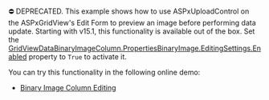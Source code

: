 ⛔ DEPRECATED. This example shows how to use ASPxUploadControl on the ASPxGridView's Edit Form to preview an image before performing data update. Starting with v15.1, this functionality is available out of the box. Set the <a href="https://docs.devexpress.com/AspNet/DevExpress.Web.BinaryImageEditingSettings.Enabled">GridViewDataBinaryImageColumn.PropertiesBinaryImage.EditingSettings.Enabled</a> property to `True` to activate it. 

You can try this functionality in the following online demo:

- <a href="https://demos.devexpress.com/ASPxGridViewDemos/GridEditing/BinaryImageColumnEditing.aspx">Binary Image Column Editing</a>
